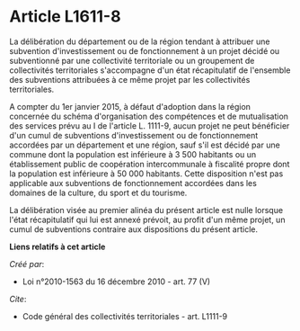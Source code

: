 # Article L1611-8

La délibération du département ou de la région tendant à attribuer une subvention d'investissement ou de fonctionnement à un
projet décidé ou subventionné par une collectivité territoriale ou un groupement de collectivités territoriales s'accompagne
d'un état récapitulatif de l'ensemble des subventions attribuées à ce même projet par les collectivités territoriales.

A compter du 1er janvier 2015, à défaut d'adoption dans la région concernée du schéma d'organisation des compétences et de
mutualisation des services prévu au I de l'article L. 1111-9, aucun projet ne peut bénéficier d'un cumul de subventions
d'investissement ou de fonctionnement accordées par un département et une région, sauf s'il est décidé par une commune dont
la population est inférieure à 3 500 habitants ou un établissement public de coopération intercommunale à fiscalité propre
dont la population est inférieure à 50 000 habitants. Cette disposition n'est pas applicable aux subventions de
fonctionnement accordées dans les domaines de la culture, du sport et du tourisme. 

La délibération visée au premier alinéa du présent article est nulle lorsque l'état récapitulatif qui lui est annexé prévoit,
au profit d'un même projet, un cumul de subventions contraire aux dispositions du présent article.

**Liens relatifs à cet article**

_Créé par_:

  - Loi n°2010-1563 du 16 décembre 2010 - art. 77 (V)

_Cite_:

  - Code général des collectivités territoriales - art. L1111-9
